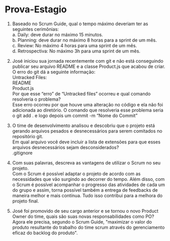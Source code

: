 # Prova-Estagio
1. Baseado no Scrum Guide, qual o tempo máximo deveriam ter as seguintes cerimônias:   <br>
  a. Daily: deve durar no máximo 15 minutos.  <br>
  b. Planning: deve durar no máximo 8 horas para a sprint de um mês. <br>
  c. Review: No máximo 4 horas para uma sprint de um mês. <br>
  d. Retrospectiva: No máximo 3h para uma sprint de um mês. <br>

2. José iniciou sua jornada recentemente com git e não está conseguindo publicar seu arquivo README e a classe Product.js que acabou de criar. O erro do git dá a seguinte informação: <br>
  Untracked Files: <br>
  README <br>
  Product.js <br> 
Por que esse “erro” de “Untracked files” ocorreu e qual comando resolveria o problema? <br>
  Esse erro ocorreu por que houve uma alteração no código e ela não foi adicionada ao diretório. O comando que resolveria esse problema seria o git add . e logo depois um commit -m “Nome do Commit” <br>

3. O time de desenvolvimento analisou e descobriu que o projeto está gerando arquivos pesados e desnecessários para serem comitados no repositório git. <br> Em qual arquivo você deve incluir a lista de extensões para que esses arquivos desnecessários sejam desconsiderados? <br>
  .gitignore

4. Com suas palavras, descreva as vantagens de utilizar o Scrum no seu projeto. <br>
Com o Scrum é possível adaptar o projeto de acordo com as necessidades que vão surgindo ao decorrer do tempo. Além disso, com o Scrum é possível acompanhar o progresso das atividades de cada um do grupo e assim, torna possível também a entrega de feedbacks de maneira melhor e mais contínua. Tudo isso contribui para a melhora do projeto final. <br>

5. José foi promovido de seu cargo anterior e se tornou o novo Product Owner do time, quais são suas novas responsabilidades como PO? <br>
  Agora ele precisa, segundo o Scrum Guide, "maximizar o valor do produto resultante do trabalho do time scrum através do gerenciamento eficaz do backlog do produto". <br>
